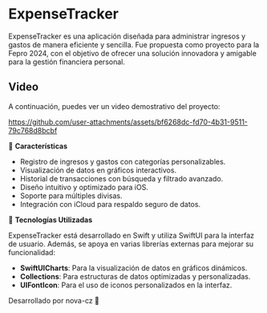 # ExpenseTracker

ExpenseTracker es una aplicación diseñada para administrar ingresos y gastos de manera eficiente y sencilla. Fue propuesta como proyecto para la Fepro 2024, con el objetivo de ofrecer una solución innovadora y amigable para la gestión financiera personal.

## Video     

A continuación, puedes ver un video demostrativo del proyecto:
   
https://github.com/user-attachments/assets/bf6268dc-fd70-4b31-9511-79c768d8bcbf

📌 **Características**

- Registro de ingresos y gastos con categorías personalizables.
- Visualización de datos en gráficos interactivos.
- Historial de transacciones con búsqueda y filtrado avanzado.
- Diseño intuitivo y optimizado para iOS.
- Soporte para múltiples divisas.
- Integración con iCloud para respaldo seguro de datos.

📱 **Tecnologías Utilizadas**

ExpenseTracker está desarrollado en Swift y utiliza SwiftUI para la interfaz de usuario. Además, se apoya en varias librerías externas para mejorar su funcionalidad:

- **SwiftUICharts**: Para la visualización de datos en gráficos dinámicos.
- **Collections**: Para estructuras de datos optimizadas y personalizadas.
- **UIFontIcon**: Para el uso de iconos personalizados en la interfaz.

Desarrollado por nova-cz 🚀


